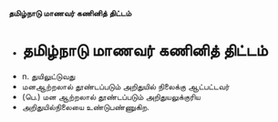 **தமிழ்நாடு மாணவர் கணினித் திட்டம்**
- # தமிழ்நாடு மாணவர் கணினித் திட்டம்
- n. துயிலுட்டுவது
- மனஆற்றலால் தூண்டப்படும் அறிதுயில் நிலைக்கு ஆட்பட்டவர்
- (பெ.) மன ஆற்றலால் தூண்டப்படும் அறிதுயலுக்குரிய
- அறிதுயில்நிலையை உண்டுபண்ணுகிற.

